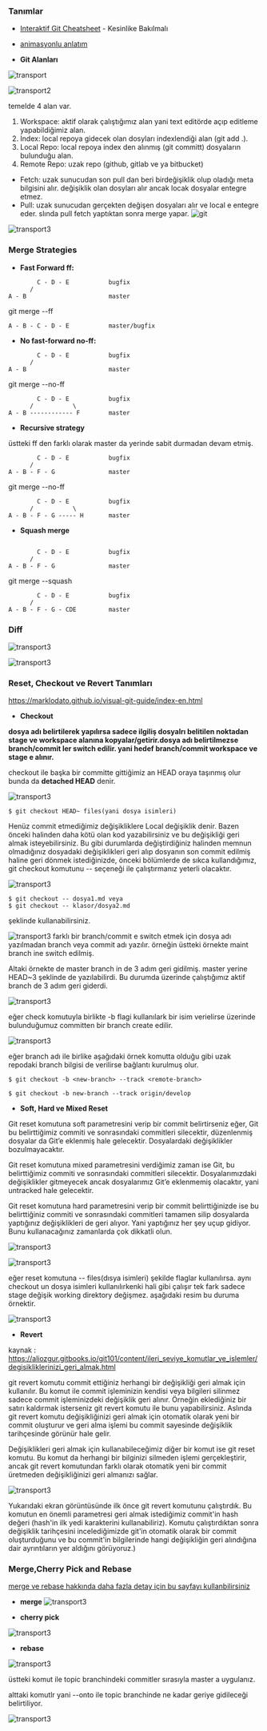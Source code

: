 ### Tanımlar


- [Interaktif Git Cheatsheet](http://ndpsoftware.com/git-cheatsheet.html) - Kesinlike Bakılmalı
- [animasyonlu anlatım](http://onlywei.github.io/explain-git-with-d3/#commit)

- **Git Alanları**

![transport](files/git-transport.png)

![transport2](files/git-transport2.png)


temelde 4 alan var.
1. Workspace: aktif olarak çalıştığımız alan yani text editörde açıp editleme yapabildiğimiz alan.
2. Index: local repoya gidecek olan dosyları indexlendiği alan (git add .).
3. Local Repo: local repoya index den alınmış (git committ) dosyaların bulunduğu alan.
4. Remote Repo: uzak repo (github, gitlab ve ya bitbucket)


- Fetch: uzak sunucudan son pull dan beri birdeğişiklik olup oladığı meta bilgisini alır. değişiklik olan dosyları alır ancak locak dosyalar entegre etmez.
- Pull: uzak sunucudan gerçekten değişen dosyaları alır ve local e entegre eder. slında pull fetch yaptıktan sonra merge yapar.
![git](files/git.png)



![transport3](files/git-transport3.png)



### Merge Strategies


- **Fast Forward ff:** 


```        
        C - D - E           bugfix
      /
A - B                       master

```

git merge --ff

```
A - B - C - D - E           master/bugfix
```

- **No fast-forward no-ff:**


```        
        C - D - E           bugfix
      /
A - B                       master

```

git merge --no-ff

```
        C - D - E           bugfix
      /           \
A - B ------------ F        master

```


- **Recursive strategy**

üstteki ff den farklı olarak master da yerinde sabit durmadan devam etmiş.

```
        C - D - E           bugfix
      /
A - B - F - G               master

```

git merge --no-ff

```
        C - D - E           bugfix
      /           \
A - B - F - G ----- H       master

```

- **Squash merge**

```

        C - D - E           bugfix
      /
A - B - F - G               master

```
git merge --squash

```
        C - D - E           bugfix
      /
A - B - F - G - CDE         master
```
### Diff

![transport3](files/conventions.png)

![transport3](files/diff.png)



### Reset, Checkout ve Revert Tanımları

https://marklodato.github.io/visual-git-guide/index-en.html



- **Checkout**

**dosya adı belirtilerek yapılırsa sadece ilgiliş dosyalrı belitilen noktadan stage ve workspace alanına kopyalar/getirir.dosya adı belirtilmezse branch/commit ler switch edilir. yani hedef branch/commit workspace ve stage e alınır.** 

checkout ile başka bir committe gittiğimiz an HEAD oraya taşınmış olur bunda da **detached HEAD** denir.


![transport3](files/conventions.png)

```
$ git checkout HEAD~ files(yani dosya isimleri)  
```
Henüz commit etmediğimiz değişikliklere Local değişiklik denir. Bazen önceki halinden daha kötü olan kod yazabilirsiniz ve bu değişikliği geri almak isteyebilirsiniz. Bu gibi durumlarda değiştirdiğiniz halinden memnun olmadığınız dosyadaki değişiklikleri geri alıp dosyanın son commit edilmiş haline geri dönmek istediğinizde, önceki bölümlerde de sıkca kullandığımız, git checkout komutunu -- seçeneği ile çalıştırmanız yeterli olacaktır.

![transport3](files/checkout.png)

```
$ git checkout -- dosya1.md veya
$ git checkout -- klasor/dosya2.md 
```
şeklinde kullanabilirsiniz.




![transport3](files/checkout2.png)
farklı bir branch/commit e switch etmek için dosya adı yazılmadan branch veya commit adı yazılır. örneğin üstteki örnekte maint branch ine switch edilmiş.

Altaki örnekte de master branch in de 3 adım geri gidilmiş. master yerine HEAD~3 şeklinde de yazılabilirdi. Bu durumda üzerinde çalıştığımız aktif branch de 3 adım geri giderdi.

![transport3](files/checkout3.png)


eğer check komutuyla birlikte -b flagi kullanılark bir isim verielirse üzerinde bulunduğumuz committen bir branch create edilir.

![transport3](files/checkout4.png)

eğer branch adı ile birlike aşağıdaki örnek komutta olduğu gibi uzak repodaki branch bilgisi de verilirse bağlantı kurulmuş olur.

```
$ git checkout -b <new-branch> --track <remote-branch>

$ git checkout -b new-branch --track origin/develop

```

- **Soft, Hard ve Mixed Reset**

Git reset komutuna soft parametresini verip bir commit belirtirseniz eğer, Git bu belirttiğimiz commiti ve sonrasındaki commitleri silecektir, düzenlenmiş dosyalar da Git’e eklenmiş hale gelecektir. Dosyalardaki değişiklikler bozulmayacaktır.

Git reset komutuna mixed parametresini verdiğimiz zaman ise Git, bu belirttiğimiz commiti ve sonrasındaki commitleri silecektir. Dosyalarımızdaki değişiklikler gitmeyecek ancak dosyalarımız Git’e eklenmemiş olacaktır, yani untracked hale gelecektir.

Git reset komutuna hard parametresini verip bir commit belirttiğinizde ise bu belirttiğiniz commiti ve sonrasındaki commitleri tamamen silip dosyalarda yaptığınız değişiklikleri de geri alıyor. Yani yaptığınız her şey uçup gidiyor. Bunu kullanacağınız zamanlarda çok dikkatli olun.

![transport3](files/reset.png)


![transport3](files/reset2.png)



eğer reset komutuna -- files(dısya isimleri) şekilde flaglar kullanılırsa. aynı checkout un dosya isimleri kullanılırkenki hali gibi çalışır tek fark sadece stage değişik working direktory değişmez. aşağıdaki resim bu duruma örnektir.

![transport3](files/reset3.png)

- **Revert**

kaynak : https://aliozgur.gitbooks.io/git101/content/ileri_seviye_komutlar_ve_islemler/degisikliklerinizi_geri_almak.html

git revert komutu commit ettiğiniz herhangi bir değişikliği geri almak için kullanılır. Bu komut ile commit işleminizin kendisi veya bilgileri silinmez sadece commit işleminizdeki değişiklik geri alınır. Örneğin eklediğiniz bir satırı kaldırmak isterseniz git revert komutu ile bunu yapabilirsiniz. Aslında git revert komutu değişikliğinizi geri almak için otomatik olarak yeni bir commit oluşturur ve geri alma işlemi bu commit sayesinde değişiklik tarihçesinde görünür hale gelir.

Değişiklikleri geri almak için kullanabileceğimiz diğer bir komut ise git reset komutu. Bu komut da herhangi bir bilginizi silmeden işlemi gerçekleştirir, ancak git revert komutundan farklı olarak otomatik yeni bir commit üretmeden değişikliğinizi geri almanızı sağlar.

![transport3](files/revert.jpg)

Yukarıdaki ekran görüntüsünde ilk önce git revert komutunu çalıştırdık. Bu komutun en önemli parametresi geri almak istediğimiz commit'in hash değeri (hash'in ilk yedi karakterini kullanabiliriz). Komutu çalıştırdıktan sonra değişiklik tarihçesini incelediğimizde git'in otomatik olarak bir commit oluşturduğunu ve bu commit'in bilgilerinde hangi değişikliğin geri alındığına dair ayrıntıların yer aldığını görüyoruz.)

### Merge,Cherry Pick and Rebase

[merge ve rebase hakkında daha fazla detay için bu sayfayı kullanbilirsiniz](merge_rebase.md)

- **merge**
![transport3](files/merge2.png)

- **cherry pick**

![transport3](files/cherry_pick.png)

- **rebase**

![transport3](files/rebase.png)

üstteki komut ile topic branchindeki commitler sırasıyla master a uygulanız.

alttaki komutlr yani --onto ile topic branchinde ne kadar geriye gidileceği belirtiliyor.

![transport3](files/rebase2.png)



